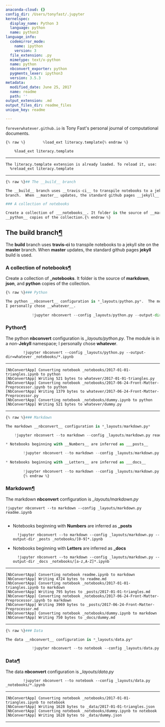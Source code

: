 ```yaml
---
anaconda-cloud: {}
config_dir: /Users/tonyfast/.jupyter
kernelspec:
  display_name: Python 3
  language: python
  name: python3
language_info:
  codemirror_mode:
    name: ipython
    version: 3
  file_extension: .py
  mimetype: text/x-python
  name: python
  nbconvert_exporter: python
  pygments_lexer: ipython3
  version: 3.5.3
metadata:
  modified_date: June 25, 2017
  name: readme
  path: ''
output_extension: .md
output_files_dir: readme_files
unique_key: readme

---
```


`foreverwhatever.github.io` is Tony Fast's personal journal of computational documents.


```python
{% raw %}        %load_ext literacy.template{% endraw %}
```

<div class="output_markdown rendered_html output_subarea ">

<pre><code>    %load_ext literacy.template</code></pre>

</div>

---
    The literacy.template extension is already loaded. To reload it, use:
      %reload_ext literacy.template

---


```python
{% raw %}## The __build__ branch

The __build__ branch uses __travis-ci__ to transpile notebooks to a jekyll site on the __master__ 
branch.  When __master__ updates, the standard github pages __jekyll__ build is used.

### A collection of notebooks

Create a collection of ___notebooks__. It folder is the source of __markdown__, __json__, and
__python__ copies of the collection.{% endraw %}
```

<div class="output_markdown rendered_html output_subarea ">
<h2 id="The-build-branch">The <strong>build</strong> branch<a class="anchor-link" href="#The-build-branch">&#182;</a></h2><p>The <strong>build</strong> branch uses <strong>travis-ci</strong> to transpile notebooks to a jekyll site on the <strong>master</strong> 
branch.  When <strong>master</strong> updates, the standard github pages <strong>jekyll</strong> build is used.</p>
<h3 id="A-collection-of-notebooks">A collection of notebooks<a class="anchor-link" href="#A-collection-of-notebooks">&#182;</a></h3><p>Create a collection of <strong>_notebooks</strong>. It folder is the source of <strong>markdown</strong>, <strong>json</strong>, and
<strong>python</strong> copies of the collection.</p>

</div>


```python
{% raw %}### Python

The python __nbconvert__ configuration is *_layouts/python.py*.  The module is in a _non_-__Jekyll__ namespace;
I personally chose __whatever__.
        
            !jupyter nbconvert --config _layouts/python.py --output-dir=whatever _notebooks/*.ipynb{% endraw %}
```

<div class="output_markdown rendered_html output_subarea ">
<h3 id="Python">Python<a class="anchor-link" href="#Python">&#182;</a></h3><p>The python <strong>nbconvert</strong> configuration is <em>_layouts/python.py</em>.  The module is in a <em>non</em>-<strong>Jekyll</strong> namespace;
I personally chose <strong>whatever</strong>.</p>

<pre><code>        !jupyter nbconvert --config _layouts/python.py --output-dir=whatever _notebooks/*.ipynb</code></pre>

</div>

---
    [NbConvertApp] Converting notebook _notebooks/2017-01-01-triangles.ipynb to python
    [NbConvertApp] Writing 521 bytes to whatever/2017-01-01-triangles.py
    [NbConvertApp] Converting notebook _notebooks/2017-06-24-Front-Matter-Preprocessor.ipynb to python
    [NbConvertApp] Writing 1379 bytes to whatever/2017-06-24-Front-Matter-Preprocessor.py
    [NbConvertApp] Converting notebook _notebooks/dummy.ipynb to python
    [NbConvertApp] Writing 521 bytes to whatever/dummy.py

---


```python
{% raw %}### Markdown

The markdown __nbconvert__ configuration is *_layouts/markdown.py*
        
    !jupyter nbconvert --to markdown --config _layouts/markdown.py readme.ipynb

* Notebooks beginning with __Numbers__ are inferred as ___posts__

        !jupyter nbconvert --to markdown --config _layouts/markdown.py --output-dir _posts _notebooks/[0-9]*.ipynb
    
* Notebooks beginning with __Letters__ are inferred as ___docs__
    
        !jupyter nbconvert --to markdown --config _layouts/markdown.py --output-dir _docs _notebooks/[a-z,A-Z]*.ipynb
        {% endraw %}
```

<div class="output_markdown rendered_html output_subarea ">
<h3 id="Markdown">Markdown<a class="anchor-link" href="#Markdown">&#182;</a></h3><p>The markdown <strong>nbconvert</strong> configuration is <em>_layouts/markdown.py</em></p>

<pre><code>!jupyter nbconvert --to markdown --config _layouts/markdown.py readme.ipynb

</code></pre>
<ul>
<li><p>Notebooks beginning with <strong>Numbers</strong> are inferred as <strong>_posts</strong></p>

<pre><code>  !jupyter nbconvert --to markdown --config _layouts/markdown.py --output-dir _posts _notebooks/[0-9]*.ipynb</code></pre>
</li>
<li><p>Notebooks beginning with <strong>Letters</strong> are inferred as <strong>_docs</strong></p>

<pre><code>  !jupyter nbconvert --to markdown --config _layouts/markdown.py --output-dir _docs _notebooks/[a-z,A-Z]*.ipynb</code></pre>
</li>
</ul>

</div>

---
    [NbConvertApp] Converting notebook readme.ipynb to markdown
    [NbConvertApp] Writing 4724 bytes to readme.md
    [NbConvertApp] Converting notebook _notebooks/2017-01-01-triangles.ipynb to markdown
    [NbConvertApp] Writing 795 bytes to _posts/2017-01-01-triangles.md
    [NbConvertApp] Converting notebook _notebooks/2017-06-24-Front-Matter-Preprocessor.ipynb to markdown
    [NbConvertApp] Writing 3969 bytes to _posts/2017-06-24-Front-Matter-Preprocessor.md
    [NbConvertApp] Converting notebook _notebooks/dummy.ipynb to markdown
    [NbConvertApp] Writing 750 bytes to _docs/dummy.md

---


```python
{% raw %}### Data

The data __nbconvert__ configuration is *_layouts/data.py*

            !jupyter nbconvert --to notebook --config _layouts/data.py _notebooks/*.ipynb{% endraw %}
```

<div class="output_markdown rendered_html output_subarea ">
<h3 id="Data">Data<a class="anchor-link" href="#Data">&#182;</a></h3><p>The data <strong>nbconvert</strong> configuration is <em>_layouts/data.py</em></p>

<pre><code>        !jupyter nbconvert --to notebook --config _layouts/data.py _notebooks/*.ipynb</code></pre>

</div>

---
    [NbConvertApp] Converting notebook _notebooks/2017-01-01-triangles.ipynb to notebook
    [NbConvertApp] Writing 1628 bytes to _data/2017-01-01-triangles.json
    [NbConvertApp] Converting notebook _notebooks/dummy.ipynb to notebook
    [NbConvertApp] Writing 1628 bytes to _data/dummy.json

---
